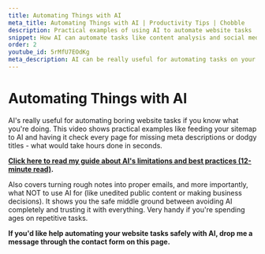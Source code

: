 ```yaml
---
title: Automating Things with AI
meta_title: Automating Things with AI | Productivity Tips | Chobble
description: Practical examples of using AI to automate website tasks
snippet: How AI can automate tasks like content analysis and social media research
order: 2
youtube_id: 5rMfU7EOdKg
meta_description: AI can be really useful for automating tasks on your website like analysing content or researching for social media
---
```


# Automating Things with AI

AI's really useful for automating boring website tasks if you know what you're doing. This video shows practical examples like feeding your sitemap to AI and having it check every page for missing meta descriptions or dodgy titles - what would take hours done in seconds.

**[Click here to read my guide about AI's limitations and best practices (12-minute read)](/guides/using-ai-effectively/).**

Also covers turning rough notes into proper emails, and more importantly, what NOT to use AI for (like unedited public content or making business decisions). It shows you the safe middle ground between avoiding AI completely and trusting it with everything. Very handy if you're spending ages on repetitive tasks.

**If you'd like help automating your website tasks safely with AI, drop me a message through the contact form on this page.**